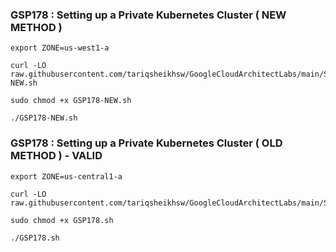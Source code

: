 ### GSP178 : Setting up a Private Kubernetes Cluster ( NEW METHOD )  

```
export ZONE=us-west1-a
```


```
curl -LO raw.githubusercontent.com/tariqsheikhsw/GoogleCloudArchitectLabs/main/Solutions/GSP178-NEW.sh

sudo chmod +x GSP178-NEW.sh

./GSP178-NEW.sh
```



### GSP178 : Setting up a Private Kubernetes Cluster ( OLD METHOD ) - VALID

```
export ZONE=us-central1-a
```

```
curl -LO raw.githubusercontent.com/tariqsheikhsw/GoogleCloudArchitectLabs/main/Solutions/GSP178.sh

sudo chmod +x GSP178.sh

./GSP178.sh
```

